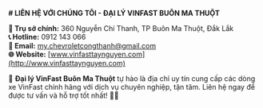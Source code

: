 **# LIÊN HỆ VỚI CHÚNG TÔI - ĐẠI LÝ VINFAST BUÔN MA THUỘT**  

**📍 Trụ sở chính:** 360 Nguyễn Chí Thanh, TP Buôn Ma Thuột, Đắk Lắk  
**📞 Hotline:** 0912 143 066  
**📧 Email:** my.chevroletcongthanh@gmail.com  
**🌐 Website:** [www.vinfasttaynguyen.com](http://www.vinfasttaynguyen.com)  

🚗 **Đại lý VinFast Buôn Ma Thuột** tự hào là địa chỉ uy tín cung cấp các dòng xe VinFast chính hãng với dịch vụ chuyên nghiệp, tận tâm. Liên hệ ngay để được tư vấn và hỗ trợ tốt nhất! 🚌💨
